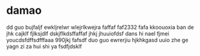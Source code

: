 # damao
dd
guo bujfaljf ewkljrelwr
wlejrlkwejra 
faffaf
faf2332
fafa
kkoouoxia ban de jhk
cajklf
fjlksjdlf
dskjflkdsffaffaf
jhkj
jhuuiofdsf
dans hi nael fjmei youcdsfdffsdfffaaa
990jkj
fafsdf duo guo 
ewrerjiu
hjkhkgasd
uuio
zhe ge yagn zi
za hui shi ya fsdfjdsklf
